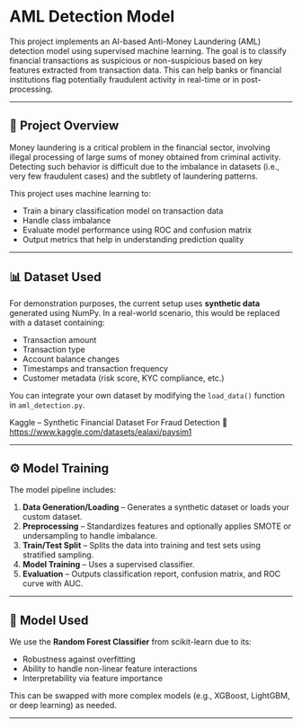 # AML Detection Model

This project implements an AI-based Anti-Money Laundering (AML) detection model using supervised machine learning. The goal is to classify financial transactions as suspicious or non-suspicious based on key features extracted from transaction data. This can help banks or financial institutions flag potentially fraudulent activity in real-time or in post-processing.

---

## 📌 Project Overview

Money laundering is a critical problem in the financial sector, involving illegal processing of large sums of money obtained from criminal activity. Detecting such behavior is difficult due to the imbalance in datasets (i.e., very few fraudulent cases) and the subtlety of laundering patterns.

This project uses machine learning to:

- Train a binary classification model on transaction data
- Handle class imbalance
- Evaluate model performance using ROC and confusion matrix
- Output metrics that help in understanding prediction quality

---

## 📊 Dataset Used

For demonstration purposes, the current setup uses **synthetic data** generated using NumPy. In a real-world scenario, this would be replaced with a dataset containing:

- Transaction amount
- Transaction type
- Account balance changes
- Timestamps and transaction frequency
- Customer metadata (risk score, KYC compliance, etc.)

You can integrate your own dataset by modifying the `load_data()` function in `aml_detection.py`.

Kaggle – Synthetic Financial Dataset For Fraud Detection
📎 https://www.kaggle.com/datasets/ealaxi/paysim1

---

## ⚙️ Model Training

The model pipeline includes:

1. **Data Generation/Loading** – Generates a synthetic dataset or loads your custom dataset.
2. **Preprocessing** – Standardizes features and optionally applies SMOTE or undersampling to handle imbalance.
3. **Train/Test Split** – Splits the data into training and test sets using stratified sampling.
4. **Model Training** – Uses a supervised classifier.
5. **Evaluation** – Outputs classification report, confusion matrix, and ROC curve with AUC.

---

## 🧠 Model Used

We use the **Random Forest Classifier** from scikit-learn due to its:

- Robustness against overfitting
- Ability to handle non-linear feature interactions
- Interpretability via feature importance

This can be swapped with more complex models (e.g., XGBoost, LightGBM, or deep learning) as needed.

---


